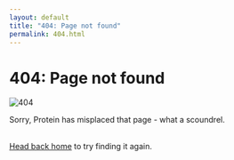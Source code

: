 ```yaml
---
layout: default
title: "404: Page not found"
permalink: 404.html
---
```


<div class="page">
  <h1 class="page-title">404: Page not found</h1>
  <img src="/public/images/protein/misc/doh-smaller.png" alt="404" class="img-responsive" />
  <p class="lead">Sorry, Protein has misplaced that page - what a scoundrel.</p>
  <br />
  <a href="{{ site.baseurl }}">Head back home</a> to try finding it again.
</div>
